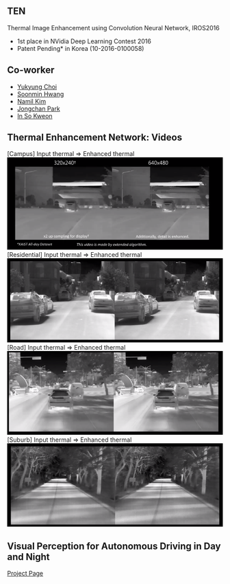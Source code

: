 
## TEN

Thermal Image Enhancement using Convolution Neural Network, IROS2016
- 1st place in NVidia Deep Learning Contest 2016
- Patent Pending* in Korea (10-2016-0100058)

## Co-worker
- [Yukyung Choi](https://github.com/unizard)
- [Soonmin Hwang](https://github.com/SoonminHwang)
- [Namil Kim](https://github.com/nlkim0817)
- [Jongchan Park](https://github.com/Jongchan)
- [In So Kweon](https://rcv.kaist.ac.kr)

## Thermal Enhancement Network: Videos 

[Campus] Input thermal => Enhanced thermal
[![Campus](https://github.com/kaist-rcv/multispectral/blob/master/capture1.png)](https://youtu.be/WPjacBXYM_w)
[Residential] Input thermal => Enhanced thermal
[![Residential](https://github.com/kaist-rcv/multispectral/blob/master/capture2.PNG)](https://youtu.be/vXA5Wm9twCA)
[Road] Input thermal => Enhanced thermal
[![Road](https://github.com/kaist-rcv/multispectral/blob/master/capture3.PNG)](https://youtu.be/NEJa0_KuPpY)
[Suburb] Input thermal => Enhanced thermal
[![Suburb](https://github.com/kaist-rcv/multispectral/blob/master/capture4.PNG)](https://youtu.be/9CYuuitYZ8I)



## Visual Perception for Autonomous Driving in Day and Night
[Project Page](https://sites.google.com/site/ykchoicv/multispectral)
